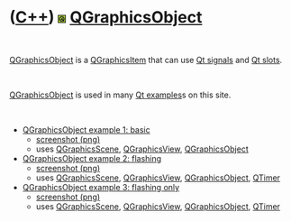 



 

 

 

 

 

([C++](Cpp.htm)) ![Qt](PicQt.png) [QGraphicsObject](CppQGraphicsObject.htm)
===========================================================================

 

[QGraphicsObject](CppQGraphicsObject.htm) is a
[QGraphicsItem](CppQGraphicsItem.htm) that can use [Qt
signals](CppQtSignal.htm) and [Qt slots](CppQtSlots.htm).

 

[QGraphicsObject](CppQGraphicsObject.htm) is used in many [Qt
examples](CppQtExample.htm)s on this site.

 

-   [QGraphicsObject example 1: basic](CppQGraphicsObjectExample1.htm)
    -   [screenshot (png)](CppQGraphicsObjectExample1.png)
    -   uses [QGraphicsScene](CppQGraphicsScene.htm),
        [QGraphicsView](CppQGraphicsView.htm),
        [QGraphicsObject](CppQGraphicsObject.htm)
-   [QGraphicsObject example 2:
    flashing](CppQGraphicsObjectExample2.htm)
    -   [screenshot (png)](CppQGraphicsObjectExample2.png)
    -   uses [QGraphicsScene](CppQGraphicsScene.htm),
        [QGraphicsView](CppQGraphicsView.htm),
        [QGraphicsObject](CppQGraphicsObject.htm),
        [QTimer](CppQTimer.htm)
-   [QGraphicsObject example 3: flashing
    only](CppQGraphicsObjectExample3.htm)
    -   [screenshot (png)](CppQGraphicsObjectExample3.png)
    -   uses [QGraphicsScene](CppQGraphicsScene.htm),
        [QGraphicsView](CppQGraphicsView.htm),
        [QGraphicsObject](CppQGraphicsObject.htm),
        [QTimer](CppQTimer.htm)

 

 

 

 

 





 



